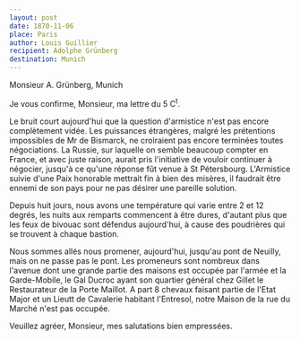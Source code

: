 ```yaml
---
layout: post
date: 1870-11-06
place: Paris
author: Louis Guillier
recipient: Adolphe Grünberg
destination: Munich
---
```


Monsieur A. Grünberg, Munich


Je vous confirme, Monsieur, ma lettre du 5 C<sup>t</sup>.

Le bruit court aujourd'hui que la question d'armistice n'est pas encore
complètement vidée. Les puissances étrangères, malgré les prétentions
impossibles de Mr de Bismarck, ne croiraient pas encore terminées toutes
négociations. La Russie, sur laquelle on semble beaucoup compter en France, et
avec juste raison, aurait pris l'initiative de vouloir continuer à négocier,
jusqu'à ce qu'une réponse fût venue à St Pétersbourg. L'Armistice suivie d'une
Paix honorable mettrait fin à bien des misères, il faudrait être ennemi de son
pays pour ne pas désirer une pareille solution.

Depuis huit jours, nous avons une température qui varie entre 2 et 12 degrés,
les nuits aux remparts commencent à être dures, d'autant plus que les feux de
bivouac sont défendus aujourd'hui, à cause des poudrières qui se trouvent
à chaque bastion.

Nous sommes allés nous promener, aujourd'hui, jusqu'au pont de Neuilly, mais
on ne passe pas le pont. Les promeneurs sont nombreux dans l'avenue dont une
grande partie des maisons est occupée par l'armée et la Garde-Mobile, le Gal
Ducroc ayant son quartier général chez Gillet le Restaurateur de la Porte
Maillot. A part 8 chevaux faisant partie de l'Etat Major et un Lieutt de
Cavalerie habitant l'Entresol, notre Maison de la rue du Marché n'est pas
occupée.

Veuillez agréer, Monsieur, mes salutations bien empressées.
